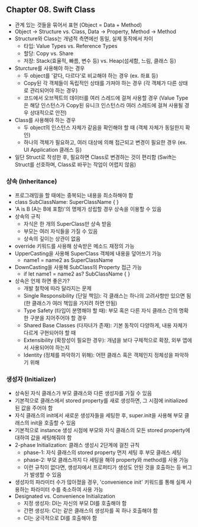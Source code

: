 ## Chapter 08. Swift Class
- 관계 있는 것들을 묶어서 표현 (Object = Data + Method)
- Object -> Structure vs. Class, Data -> Property, Method -> Method
- Structure와 Class는 개념적 측면에선 동일, 실제 동작에서 차이 
    - 타입: Value Types vs. Reference Types
    - 할당: Copy vs. Share
    - 저장: Stack(효율적, 빠름, 변수 등) vs. Heap(섬세함, 느림, 클래스 등)
- Sturcture를 사용해야 하는 경우
    - 두 object를 '같다, 다르다'로 비교해야 하는 경우 (ex. 좌표 등)
    - Copy된 각 객체들이 독립적인 상태를 가져야 하는 경우 (각 객체가 다른 상태로 관리되어야 하는 경우)
    - 코드에서 오브젝트의 데이터를 여러 스레드에 걸쳐 사용할 경우 (Value Type은 해당 인스턴스가 Copy된 유니크 인스턴스라 여러 스레드에 걸쳐 사용될 경우 상대적으로 안전)
- Class를 사용해야 하는 경우
    - 두 object의 인스턴스 자체가 같음을 확인해야 할 때 (객체 자체가 동일한지 확인)
    - 하나의 객체가 필요하고, 여러 대상에 의해 접근되고 변경이 필요한 경우 (ex. UI Application 클래스 등)
- 일단 Struct로 작성한 후, 필요하면 Class로 변경하는 것이 편리함 (Swift는 Struct를 선호하며, Class로 바꾸는 작업이 어렵지 않음)

### 상속 (Inheritance)
- 프로그래밍을 할 때에는 중복되는 내용을 최소하해야 함
- class SubClassName: SuperClassName { }
- 'A is B (A는 B에 포함)'의 명제가 성립할 경우 상속을 이용할 수 있음 
- 상속의 규칙
    - 자식은 한 개의 SuperClass만 상속 받음
    - 부모는 여러 자식들을 가질 수 있음
    - 상속의 깊이는 상관이 없음
- override 키워드를 사용해 상속받은 메소드 재정의 가능
- UpperCasting을 사용해 SuperClass 객체에 내용을 덮어쓰기 가능
    - name1 = name2 as SuperClassName
- DownCasting을 사용해 SubClass의 Property 접근 가능
    - if let name1 = name2 as? SubClassName { }
- 상속은 언제 하면 좋은가?
    - 개발 철학에 따라 달라지는 문제
    - Single Responsibility (단일 책임): 각 클래스는 하나의 고려사항만 있으면 됨 (한 클래스가 여러 책임을 가지려 하면 안됨)
    - Type Safety (타입이 분명해야 할 때): 부모 혹은 다른 자식 클래스 간의 명확한 구분을 지어주어야 할 경우
    - Shared Base Classes (다자녀가 존재): 기본 동작이 다양하게, 내용 자체가 다르게 구현되어야 할 때
    - Extensibility (확장성이 필요한 경우): 개념을 보다 구체적으로 확장, 외부 앱에서 사용되어야 하는지
    - Identity (정체를 파악하기 위해): 어떤 클래스 혹은 객체인지 정체성을 파악하기 위해

### 생성자 (Initializer)
- 상속된 자식 클래스가 부모 클래스와 다른 생성자를 가질 수 있음
- 기본적으로 클래스에서 stored property를 새로 생성하면, 그 시점에 initialized 된 값을 주어야 함
- 자식 클래스의 init에서 새로운 생성자들을 세팅한 후, super.init을 사용해 부모 클래스의 init을 호출할 수 있음
- 기본적으로 instance 생성 시점에 부모와 자식 클래스의 모든 stored property에 대하여 값을 세팅해줘야 함
- 2-phase Initialization: 클래스 생성시 2단계에 걸친 규칙
    - phase-1: 자식 클래스의 stored property 먼저 세팅 후 부모 클래스 세팅
    - phase-2: 부모 클래스까지 다 세팅을 해야 property와 method를 사용 가능
    - 이런 규칙이 없다면, 생성자에서 프로퍼티가 생성도 안된 것을 호출하는 등 버그가 발생할 수 있음
- 생성자의 파라미터 수가 많아졌을 경우, 'convenience init' 키워드를 통해 실제 사용하는 파라미터 수를 축소하여 사용 가능
- Designated vs. Convenience Initialization
    - 지정 생성자: DI는 자신의 부모 DI를 호출해야 함
    - 간편 생성자: CI는 같은 클래스의 생성자를 꼭 하나 호출해야 함
    - CI는 궁극적으로 DI를 호출해야 함